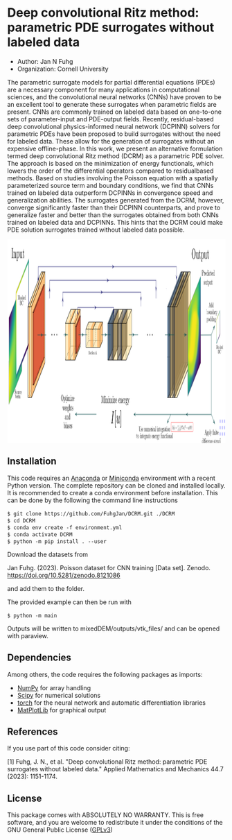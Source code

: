 # Deep convolutional Ritz method: parametric PDE surrogates without labeled data

  - Author: Jan N Fuhg
  - Organization: Cornell University

The parametric surrogate models for partial differential equations (PDEs)
are a necessary component for many applications in computational sciences, and the
convolutional neural networks (CNNs) have proven to be an excellent tool to generate
these surrogates when parametric fields are present. CNNs are commonly trained on labeled data based on one-to-one sets of parameter-input and PDE-output fields. Recently,
residual-based deep convolutional physics-informed neural network (DCPINN) solvers for
parametric PDEs have been proposed to build surrogates without the need for labeled
data. These allow for the generation of surrogates without an expensive offline-phase. In
this work, we present an alternative formulation termed deep convolutional Ritz method
(DCRM) as a parametric PDE solver. The approach is based on the minimization of energy functionals, which lowers the order of the differential operators compared to residualbased methods. Based on studies involving the Poisson equation with a spatially parameterized source term and boundary conditions, we find that CNNs trained on labeled data
outperform DCPINNs in convergence speed and generalization abilities. The surrogates
generated from the DCRM, however, converge significantly faster than their DCPINN
counterparts, and prove to generalize faster and better than the surrogates obtained from
both CNNs trained on labeled data and DCPINNs. This hints that the DCRM could
make PDE solution surrogates trained without labeled data possible.

<p align="center">
<img align="middle" src="unet_ch_DCRM_2.png" alt="mDEM scheme" width="1300" height="470" />
</p>


## Installation
This code requires an [Anaconda](https://www.anaconda.com/products/individual) or [Miniconda](https://docs.conda.io/en/latest/miniconda.html) environment with a recent Python version.
The complete repository can be cloned and installed locally. It is recommended to create a conda environment before installation. This can be done by the following the command line instructions

```
$ git clone https://github.com/FuhgJan/DCRM.git ./DCRM
$ cd DCRM
$ conda env create -f environment.yml
$ conda activate DCRM
$ python -m pip install . --user

```
Download the datasets from

Jan Fuhg. (2023). Poisson dataset for CNN training [Data set]. Zenodo. https://doi.org/10.5281/zenodo.8121086

and add them to the folder.

The provided example can then be run with

```
$ python -m main
```

Outputs will be written to mixedDEM/outputs/vtk_files/ and can be opened with paraview.



## Dependencies

Among others, the code requires the following packages as imports:

 - [NumPy](http://numpy.scipy.org) for array handling
 - [Scipy](https://www.scipy.org/) for numerical solutions
 - [torch](https://pytorch.org/) for the neural network and automatic differentiation libraries
 - [MatPlotLib](https://matplotlib.org/) for graphical output



## References
If you use part of this code consider citing:

[1] Fuhg, J. N., et al. "Deep convolutional Ritz method: parametric PDE surrogates without labeled data." Applied Mathematics and Mechanics 44.7 (2023): 1151-1174.

## License

This package comes with ABSOLUTELY NO WARRANTY. This is free
software, and you are welcome to redistribute it under the conditions of
the GNU General Public License
([GPLv3](http://www.fsf.org/licensing/licenses/gpl.html))
